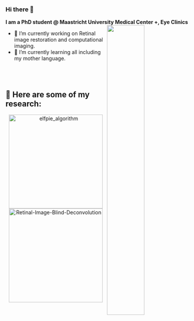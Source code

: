 ### Hi there 👋

**I am a PhD student @ Maastricht University Medical Center +, Eye Clinics**
<a href="https://github.com/anuraghazra/github-readme-stats">
  <img width="45%" align="right" src="https://github-readme-stats.vercel.app/api?username=ShuheZhang-MUMC&show_icons=true" />
</a>

- 🔭 I’m currently working on Retinal image restoration and computational imaging.
- 🌱 I’m currently learning all including my mother language.

<br>
<br>


## 🧠 Here are some of my research:
<p align="middle">
  <a href="https://github.com/ShuheZhang-MUMC/elfpie_algorithm"><img width="256" src="https://denvercoder1-github-readme-stats.vercel.app/api/pin/?username=ShuheZhang-MUMC&repo=elfpie_algorithm&theme=light&show_icons=ture" alt="elfpie_algorithm"></a>
  <a href="https://github.com/ShuheZhang-MUMC/Retinal-Image-Blind-Deconvolution"><img width="256" src="https://denvercoder1-github-readme-stats.vercel.app/api/pin/?username=ShuheZhang-MUMC&repo=Retinal-Image-Blind-Deconvolution&theme=light&show_icons=ture" alt="Retinal-Image-Blind-Deconvolution"></a>
</p>


<!--
**ShuheZhang-MUMC/ShuheZhang-MUMC** is a ✨ _special_ ✨ repository because its `README.md` (this file) appears on your GitHub profile.

Here are some ideas to get you started:

- 🔭 I’m currently working on ...
- 🌱 I’m currently learning ...
- 👯 I’m looking to collaborate on ...
- 🤔 I’m looking for help with ...
- 💬 Ask me about ...
- 📫 How to reach me: ...
- 😄 Pronouns: ...
- ⚡ Fun fact: ...
-->
